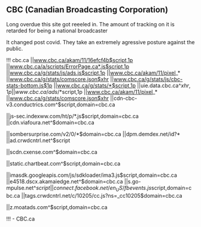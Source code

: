 CBC (Canadian Broadcasting Corporation)
--------------------------------------

Long overdue this site got reeeled in.  The amount of tracking on it is retarded for being a national broadcaster

It changed post covid.  They take an extremely agressive posture against the public.

!!! cbc.ca
||www.cbc.ca/akam/11/16efcf4b$script,1p
||www.cbc.ca/a/scripts/ErrorPage.ca*.js$script,1p
||www.cbc.ca/g/stats/js/ads.js$script,1p
||www.cbc.ca/akam/11/pixel_*
||www.cbc.ca/g/stats/comscore.json$xhr
||www.cbc.ca/g/stats/js/cbc-stats-bottom.js$1p
||www.cbc.ca/g/stats/*$script,1p
||uie.data.cbc.ca^$xhr,1p
||www.cbc.ca/ads/*$script,1p
||www.cbc.ca/akam/11/pixel_*
||www.cbc.ca/g/stats/comscore.json$xhr
||cdn-cbc-v3.conductrics.com^$script,domain=cbc.ca

||js-sec.indexww.com/ht/p/*.js$script,domain=cbc.ca
||cdn.viafoura.net^$domain=cbc.ca

||sombersurprise.com/v2/0/*$domain=cbc.ca
||dpm.demdex.net/id?*
||ad.crwdcntrl.net^$script

||scdn.cxense.com^$domain=cbc.ca

||static.chartbeat.com^$script,domain=cbc.ca

||imasdk.googleapis.com/js/sdkloader/ima3.js$script,domain=cbc.ca
||e4518.dscx.akamaiedge.net^$domain=cbc.ca
||s.go-mpulse.net^$script
||connect.facebook.net/en_US/fbevents.js$script,domain=cbc.ca
||tags.crwdcntrl.net/c/10205/cc.js?ns=_cc10205$domain=cbc.ca


||z.moatads.com^$script,domain=cbc.ca

!!! - CBC.ca

